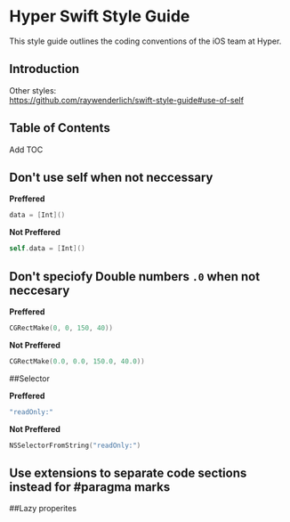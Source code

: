 # Hyper Swift Style Guide

This style guide outlines the coding conventions of the iOS team at Hyper.

## Introduction

Other styles:  
https://github.com/raywenderlich/swift-style-guide#use-of-self


## Table of Contents

Add TOC

## Don't use self when not neccessary

**Preffered**  
```swift
data = [Int]()
```

**Not Preffered**  
```swift
self.data = [Int]()
 ```
 
## Don't speciofy Double numbers `.0` when not neccesary

**Preffered**  
```swift
CGRectMake(0, 0, 150, 40))
```

**Not Preffered**   
```swift
CGRectMake(0.0, 0.0, 150.0, 40.0))
```

##Selector

**Preffered**  
```swift
"readOnly:"
```

**Not Preffered**  
```swift
NSSelectorFromString("readOnly:")
```

## Use extensions to separate code sections instead for #paragma marks




##Lazy properites